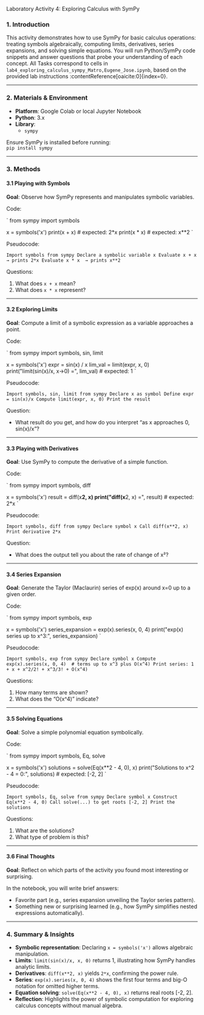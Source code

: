  Laboratory Activity 4: Exploring Calculus with SymPy

### 1. Introduction

This activity demonstrates how to use SymPy for basic calculus operations: treating symbols algebraically, computing limits, derivatives, series expansions, and solving simple equations. You will run Python/SymPy code snippets and answer questions that probe your understanding of each concept. All Tasks correspond to cells in `lab4_exploring_calculus_sympy_Matro,Eugene_Jose.ipynb`, based on the provided lab instructions :contentReference[oaicite:0]{index=0}.

---

### 2. Materials & Environment

* **Platform**: Google Colab or local Jupyter Notebook  
* **Python**: 3.x  
* **Library**:  
  * `sympy`  

Ensure SymPy is installed before running:  
`
pip install sympy
`

---

### 3. Methods

#### 3.1 Playing with Symbols

**Goal**: Observe how SymPy represents and manipulates symbolic variables.

Code:

`
from sympy import symbols

x = symbols('x')
print(x + x)   # expected: 2*x
print(x * x)   # expected: x**2
`

Pseudocode:

`
Import symbols from sympy
Declare a symbolic variable x
Evaluate x + x  → prints 2*x
Evaluate x * x  → prints x**2
`

Questions:

1. What does `x + x` mean?
2. What does `x * x` represent?&#x20;

---

#### 3.2 Exploring Limits

**Goal**: Compute a limit of a symbolic expression as a variable approaches a point.

Code:

`
from sympy import symbols, sin, limit

x = symbols('x')
expr = sin(x) / x
lim_val = limit(expr, x, 0)
print("limit(sin(x)/x, x→0) =", lim_val)   # expected: 1
`

Pseudocode:

`
Import symbols, sin, limit from sympy
Declare x as symbol
Define expr = sin(x)/x
Compute limit(expr, x, 0)
Print the result
`

Question:

* What result do you get, and how do you interpret “as x approaches 0, sin(x)/x”?&#x20;

---

#### 3.3 Playing with Derivatives

**Goal**: Use SymPy to compute the derivative of a simple function.

Code:

`
from sympy import symbols, diff

x = symbols('x')
result = diff(x**2, x)
print("diff(x**2, x) =", result)   # expected: 2*x
`

Pseudocode:

`
Import symbols, diff from sympy
Declare symbol x
Call diff(x**2, x)
Print derivative 2*x
`

Question:

* What does the output tell you about the rate of change of x²?&#x20;

---

#### 3.4 Series Expansion

**Goal**: Generate the Taylor (Maclaurin) series of exp(x) around x=0 up to a given order.

Code:

`
from sympy import symbols, exp

x = symbols('x')
series_expansion = exp(x).series(x, 0, 4)
print("exp(x) series up to x^3:", series_expansion)
`

Pseudocode:

`
Import symbols, exp from sympy
Declare symbol x
Compute exp(x).series(x, 0, 4)  # terms up to x^3 plus O(x^4)
Print series: 1 + x + x^2/2! + x^3/3! + O(x^4)
`

Questions:

1. How many terms are shown?
2. What does the “O(x^4)” indicate?&#x20;

---

#### 3.5 Solving Equations

**Goal**: Solve a simple polynomial equation symbolically.

Code:

`
from sympy import symbols, Eq, solve

x = symbols('x')
solutions = solve(Eq(x**2 - 4, 0), x)
print("Solutions to x^2 - 4 = 0:", solutions)  # expected: [-2, 2]
`

Pseudocode:

`
Import symbols, Eq, solve from sympy
Declare symbol x
Construct Eq(x**2 - 4, 0)
Call solve(...) to get roots [-2, 2]
Print the solutions
`

Questions:

1. What are the solutions?
2. What type of problem is this?&#x20;

---

#### 3.6 Final Thoughts

**Goal**: Reflect on which parts of the activity you found most interesting or surprising.

In the notebook, you will write brief answers:

* Favorite part (e.g., series expansion unveiling the Taylor series pattern).
* Something new or surprising learned (e.g., how SymPy simplifies nested expressions automatically).&#x20;

---

### 4. Summary & Insights

* **Symbolic representation**: Declaring `x = symbols('x')` allows algebraic manipulation.
* **Limits**: `limit(sin(x)/x, x, 0)` returns 1, illustrating how SymPy handles analytic limits.
* **Derivatives**: `diff(x**2, x)` yields `2*x`, confirming the power rule.
* **Series**: `exp(x).series(x, 0, 4)` shows the first four terms and big-O notation for omitted higher terms.
* **Equation solving**: `solve(Eq(x**2 - 4, 0), x)` returns real roots \[-2, 2].
* **Reflection**: Highlights the power of symbolic computation for exploring calculus concepts without manual algebra.
